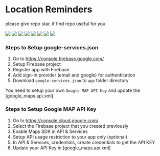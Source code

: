#  Location Reminders
please give repo star. if find repo useful for you

![](screenshots/Screenshot_20230123_132642.png)
![](screenshots/Screenshot_20230123_132653.png)
![](screenshots/Screenshot_20230123_132706.png)
![](screenshots/Screenshot_20230123_132715.png)
![](screenshots/Screenshot_20230123_132732.png)
![](screenshots/Screenshot_20230123_132742.png)
![](screenshots/Screenshot_20230123_133200.png)
![](screenshots/Screenshot_20230123_133011.png)




### Steps to Setup google-services.json
1. Go to https://console.firebase.google.com/
2. Setup Firebase project 
3. Register app with Firebase
4. Add sign-in provider (email and google) for authentication
5. Download `google-services.json` to `app` folder directory

You need to setup your own `Google MAP API Key` and update the [google_maps.api.xml]

### Steps to Setup Google MAP API Key
1. Go to https://console.cloud.google.com/
2. Select the Firebase project that you created previously
3. Enable Maps SDK in API & Services
4. Setup API usage restriction to your app only (optional)
5. In API & Services, credentials, create credentials to get the API KEY
6. Update your API Key in [google_maps.api.xml]


